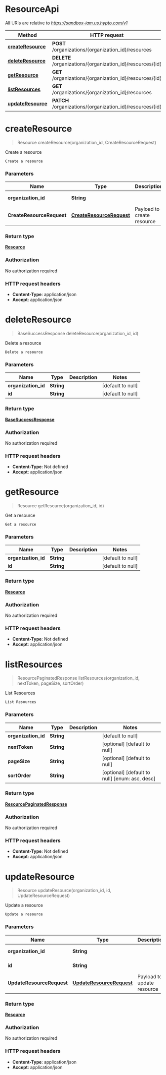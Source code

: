 # ResourceApi

All URIs are relative to *https://sandbox-iam.us.hypto.com/v1*

Method | HTTP request | Description
------------- | ------------- | -------------
[**createResource**](ResourceApi.md#createResource) | **POST** /organizations/{organization_id}/resources | Create a resource
[**deleteResource**](ResourceApi.md#deleteResource) | **DELETE** /organizations/{organization_id}/resources/{id} | Delete a resource
[**getResource**](ResourceApi.md#getResource) | **GET** /organizations/{organization_id}/resources/{id} | Get a resource
[**listResources**](ResourceApi.md#listResources) | **GET** /organizations/{organization_id}/resources | List Resources
[**updateResource**](ResourceApi.md#updateResource) | **PATCH** /organizations/{organization_id}/resources/{id} | Update a resource


<a name="createResource"></a>
# **createResource**
> Resource createResource(organization\_id, CreateResourceRequest)

Create a resource

    Create a resource

### Parameters

Name | Type | Description  | Notes
------------- | ------------- | ------------- | -------------
 **organization\_id** | **String**|  | [default to null]
 **CreateResourceRequest** | [**CreateResourceRequest**](../Models/CreateResourceRequest.md)| Payload to create resource |

### Return type

[**Resource**](../Models/Resource.md)

### Authorization

No authorization required

### HTTP request headers

- **Content-Type**: application/json
- **Accept**: application/json

<a name="deleteResource"></a>
# **deleteResource**
> BaseSuccessResponse deleteResource(organization\_id, id)

Delete a resource

    Delete a resource

### Parameters

Name | Type | Description  | Notes
------------- | ------------- | ------------- | -------------
 **organization\_id** | **String**|  | [default to null]
 **id** | **String**|  | [default to null]

### Return type

[**BaseSuccessResponse**](../Models/BaseSuccessResponse.md)

### Authorization

No authorization required

### HTTP request headers

- **Content-Type**: Not defined
- **Accept**: application/json

<a name="getResource"></a>
# **getResource**
> Resource getResource(organization\_id, id)

Get a resource

    Get a resource

### Parameters

Name | Type | Description  | Notes
------------- | ------------- | ------------- | -------------
 **organization\_id** | **String**|  | [default to null]
 **id** | **String**|  | [default to null]

### Return type

[**Resource**](../Models/Resource.md)

### Authorization

No authorization required

### HTTP request headers

- **Content-Type**: Not defined
- **Accept**: application/json

<a name="listResources"></a>
# **listResources**
> ResourcePaginatedResponse listResources(organization\_id, nextToken, pageSize, sortOrder)

List Resources

    List Resources

### Parameters

Name | Type | Description  | Notes
------------- | ------------- | ------------- | -------------
 **organization\_id** | **String**|  | [default to null]
 **nextToken** | **String**|  | [optional] [default to null]
 **pageSize** | **String**|  | [optional] [default to null]
 **sortOrder** | **String**|  | [optional] [default to null] [enum: asc, desc]

### Return type

[**ResourcePaginatedResponse**](../Models/ResourcePaginatedResponse.md)

### Authorization

No authorization required

### HTTP request headers

- **Content-Type**: Not defined
- **Accept**: application/json

<a name="updateResource"></a>
# **updateResource**
> Resource updateResource(organization\_id, id, UpdateResourceRequest)

Update a resource

    Update a resource

### Parameters

Name | Type | Description  | Notes
------------- | ------------- | ------------- | -------------
 **organization\_id** | **String**|  | [default to null]
 **id** | **String**|  | [default to null]
 **UpdateResourceRequest** | [**UpdateResourceRequest**](../Models/UpdateResourceRequest.md)| Payload to update resource |

### Return type

[**Resource**](../Models/Resource.md)

### Authorization

No authorization required

### HTTP request headers

- **Content-Type**: application/json
- **Accept**: application/json


